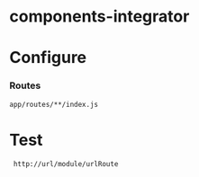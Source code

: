 # components-integrator #

# Configure #

### Routes

```
app/routes/**/index.js
```

# Test #
```
 http://url/module/urlRoute
```
